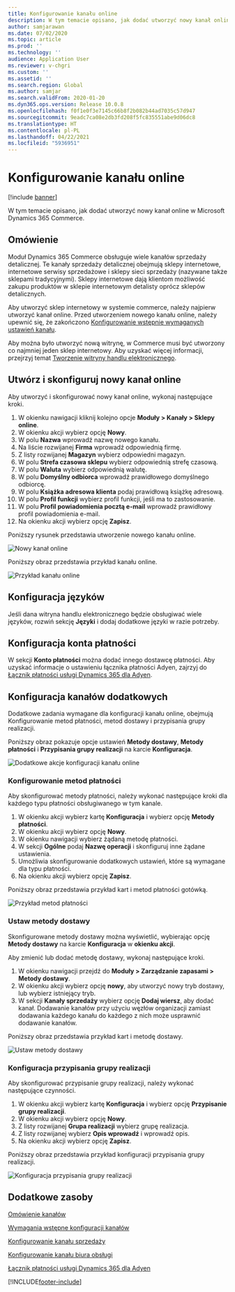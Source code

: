 ```yaml
---
title: Konfigurowanie kanału online
description: W tym temacie opisano, jak dodać utworzyć nowy kanał online w Microsoft Dynamics 365 Commerce.
author: samjarawan
ms.date: 07/02/2020
ms.topic: article
ms.prod: ''
ms.technology: ''
audience: Application User
ms.reviewer: v-chgri
ms.custom: ''
ms.assetid: ''
ms.search.region: Global
ms.author: samjar
ms.search.validFrom: 2020-01-20
ms.dyn365.ops.version: Release 10.0.8
ms.openlocfilehash: f0f1e0f3e7145c66b8f2b082b44ad7035c57d947
ms.sourcegitcommit: 9eadc7ca08e2db3fd208f5fc835551abe9d06dc8
ms.translationtype: HT
ms.contentlocale: pl-PL
ms.lasthandoff: 04/22/2021
ms.locfileid: "5936951"
---
```

# <a name="set-up-an-online-channel"></a>Konfigurowanie kanału online


[!include [banner](includes/banner.md)]

W tym temacie opisano, jak dodać utworzyć nowy kanał online w Microsoft Dynamics 365 Commerce.

## <a name="overview"></a>Omówienie

Moduł Dynamics 365 Commerce obsługuje wiele kanałów sprzedaży detalicznej. Te kanały sprzedaży detalicznej obejmują sklepy internetowe, internetowe serwisy sprzedażowe i sklepy sieci sprzedaży (nazywane także sklepami tradycyjnymi). Sklepy internetowe dają klientom możliwość zakupu produktów w sklepie internetowym detalisty oprócz sklepów detalicznych.

Aby utworzyć sklep internetowy w systemie commerce, należy najpierw utworzyć kanał online. Przed utworzeniem nowego kanału online, należy upewnić się, że zakończono [Konfigurowanie wstępnie wymaganych ustawień kanału](channels-prerequisites.md).

Aby można było utworzyć nową witrynę, w Commerce musi być utworzony co najmniej jeden sklep internetowy. Aby uzyskać więcej informacji, przejrzyj temat [Tworzenie witryny handlu elektronicznego](create-ecommerce-site.md).

## <a name="create-and-configure-a-new-online-channel"></a>Utwórz i skonfiguruj nowy kanał online

Aby utworzyć i skonfigurować nowy kanał online, wykonaj następujące kroki.

1. W okienku nawigacji kliknij kolejno opcje **Moduły \> Kanały  \> Sklepy online**.
1. W okienku akcji wybierz opcję **Nowy**.
1. W polu **Nazwa** wprowadź nazwę nowego kanału.
1. Na liście rozwijanej **Firma** wprowadź odpowiednią firmę.
1. Z listy rozwijanej **Magazyn** wybierz odpowiedni magazyn.
1. W polu **Strefa czasowa sklepu** wybierz odpowiednią strefę czasową.
1. W polu **Waluta** wybierz odpowiednią walutę.
1. W polu **Domyślny odbiorca** wprowadź prawidłowego domyślnego odbiorcę.
1. W polu **Książka adresowa klienta** podaj prawidłową książkę adresową.
1. W polu **Profil funkcji** wybierz profil funkcji, jeśli ma to zastosowanie.
1. W polu **Profil powiadomienia pocztą e-mail** wprowadź prawidłowy profil powiadomienia e-mail.
1. Na okienku akcji wybierz opcję **Zapisz**.

Poniższy rysunek przedstawia utworzenie nowego kanału online.

![Nowy kanał online](media/channel-setup-online-1.png)

Poniższy obraz przedstawia przykład kanału online.

![Przykład kanału online](media/channel-setup-online-2.png)

## <a name="set-up-languages"></a>Konfiguracja języków

Jeśli dana witryna handlu elektronicznego będzie obsługiwać wiele języków, rozwiń sekcję **Języki** i dodaj dodatkowe języki w razie potrzeby.

## <a name="set-up-payment-account"></a>Konfiguracja konta płatności

W sekcji **Konto płatności** można dodać innego dostawcę płatności. Aby uzyskać informacje o ustawieniu łącznika płatności Adyen, zajrzyj do [Łącznik płatności usługi Dynamics 365 dla Adyen](./dev-itpro/adyen-connector.md).

## <a name="additional-channel-setup"></a>Konfiguracja kanałów dodatkowych

Dodatkowe zadania wymagane dla konfiguracji kanału online, obejmują Konfigurowanie metod płatności, metod dostawy i przypisania grupy realizacji.

Poniższy obraz pokazuje opcje ustawień **Metody dostawy**, **Metody płatności** i **Przypisania grupy realizacji** na karcie **Konfiguracja**.

![Dodatkowe akcje konfiguracji kanału online](media/channel-setup-online-3.png)

### <a name="set-up-payment-methods"></a>Konfigurowanie metod płatności

Aby skonfigurować metody płatności, należy wykonać następujące kroki dla każdego typu płatności obsługiwanego w tym kanale.

1. W okienku akcji wybierz kartę **Konfiguracja** i wybierz opcję **Metody płatności**.
1. W okienku akcji wybierz opcję **Nowy**.
1. W okienku nawigacji wybierz żądaną metodę płatności.
1. W sekcji **Ogólne** podaj **Nazwę operacji** i skonfiguruj inne żądane ustawienia.
1. Umożliwia skonfigurowanie dodatkowych ustawień, które są wymagane dla typu płatności.
1. Na okienku akcji wybierz opcję **Zapisz**.

Poniższy obraz przedstawia przykład kart i metod płatności gotówką.

![Przykład metod płatności](media/channel-setup-retail-5.png)

### <a name="set-up-modes-of-delivery"></a>Ustaw metody dostawy

Skonfigurowane metody dostawy można wyświetlić, wybierając opcję **Metody dostawy** na karcie **Konfiguracja** w **okienku akcji**.  

Aby zmienić lub dodać metodę dostawy, wykonaj następujące kroki.

1. W okienku nawigacji przejdź do **Moduły \> Zarządzanie zapasami \> Metody dostawy**.
1. W okienku akcji wybierz opcję **nowy**, aby utworzyć nowy tryb dostawy, lub wybierz istniejący tryb.
1. W sekcji **Kanały sprzedaży** wybierz opcję **Dodaj wiersz**, aby dodać kanał. Dodawanie kanałów przy użyciu węzłów organizacji zamiast dodawania każdego kanału do każdego z nich może usprawnić dodawanie kanałów.

Poniższy obraz przedstawia przykład kart i metodę dostawy.

![Ustaw metody dostawy](media/channel-setup-retail-7.png)

### <a name="set-up-a-fulfillment-group-assignment"></a>Konfiguracja przypisania grupy realizacji

Aby skonfigurować przypisanie grupy realizacji, należy wykonać następujące czynności.

1. W okienku akcji wybierz kartę **Konfiguracja** i wybierz opcję **Przypisanie grupy realizacji**.
1. W okienku akcji wybierz opcję **Nowy**.
1. Z listy rozwijanej **Grupa realizacji** wybierz grupę realizacja.
1. Z listy rozwijanej wybierz **Opis wprowadź** i wprowadź opis.
1. Na okienku akcji wybierz opcję **Zapisz**.

Poniższy obraz przedstawia przykład konfiguracji przypisania grupy realizacji.

![Konfiguracja przypisania grupy realizacji](media/channel-setup-retail-9.png)

## <a name="additional-resources"></a>Dodatkowe zasoby

[Omówienie kanałów](channels-overview.md)

[Wymagania wstępne konfiguracji kanałów](channels-prerequisites.md)

[Konfigurowanie kanału sprzedaży](channel-setup-retail.md)

[Konfigurowanie kanału biura obsługi](channel-setup-callcenter.md)

[Łącznik płatności usługi Dynamics 365 dla Adyen](./dev-itpro/adyen-connector.md)


[!INCLUDE[footer-include](../includes/footer-banner.md)]
